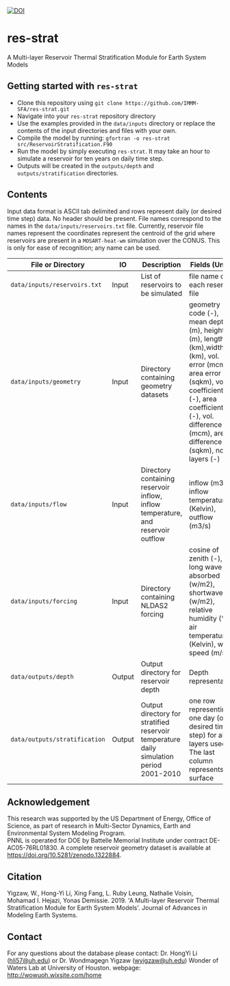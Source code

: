 [![DOI](https://zenodo.org/badge/206808477.svg)](https://zenodo.org/badge/latestdoi/206808477)


# res-strat

A Multi-layer Reservoir Thermal Stratification Module for Earth System Models

## Getting started with `res-strat`

- Clone this repository using `git clone https://github.com/IMMM-SFA/res-strat.git`
- Navigate into your `res-strat` repository directory
- Use the examples provided in the `data/inputs` directory or replace the contents of the input directories and files with your own.
- Compile the model by running:  `gfortran -o res-strat src/ReservoirStratification.F90`
- Run the model by simply executing `res-strat`. It may take an hour to simulate a reservoir for ten years on daily time step.
- Outputs will be created in the `outputs/depth` and `outputs/stratification` directories.

## Contents

Input data format is ASCII tab delimited and rows represent daily (or desired time step) data.  No header should be present.  File names correspond to the names in the `data/inputs/reservoirs.txt` file.  Currently, reservoir file names represent the coordinates represent the centroid of the grid where reservoirs are present in a `MOSART-heat-wm` simulation over the CONUS. This is only for ease of recognition; any name can be used.

| File or Directory | IO | Description | Fields (Units) |
| -- | -- | -- | -- |
| `data/inputs/reservoirs.txt` | Input | List of reservoirs to be simulated | file name of each reservoir file |
| `data/inputs/geometry` | Input | Directory containing geometry datasets | geometry code (-), mean depth (m), height (m), length (km),width (km), vol. error (mcm), area error (sqkm), vol. coefficient (-), area coefficient (-), vol. difference (mcm), area difference (sqkm), no. of layers (-) |
| `data/inputs/flow` | Input | Directory containing reservoir inflow, inflow temperature, and reservoir outflow | inflow (m3/s), inflow temperature (Kelvin), outflow (m3/s) |
| `data/inputs/forcing` | Input | Directory containing NLDAS2 forcing | cosine of zenith (-), long wave absorbed (w/m2), shortwave (w/m2), relative humidity (%), air temperature (Kelvin), wind speed (m/s) |
| `data/outputs/depth` | Output | Output directory for reservoir depth | Depth representation |
| `data/outputs/stratification` | Output | Output directory for stratified reservoir temperature daily simulation period 2001-2010 | one row representing one day (or desired time step) for all layers used. The last column represents the surface |

## Acknowledgement

This research was supported by the US Department of Energy, Office of Science, as part of research in Multi-Sector Dynamics, Earth and Environmental System Modeling Program.  
PNNL is operated for DOE by Battelle Memorial Institute under contract DE-AC05-76RL01830.
A complete reservoir geometry dataset is available at https://doi.org/10.5281/zenodo.1322884.

## Citation

Yigzaw, W., Hong-Yi Li, Xing Fang, L. Ruby Leung, Nathalie Voisin, Mohamad I. Hejazi, Yonas Demissie. 2019. 'A Multi-layer Reservoir Thermal Stratification Module for Earth System Models'. Journal of Advances in Modeling Earth Systems.

## Contact

For any questions about the database please contact: Dr. HongYi Li (hli57@uh.edu) or Dr. Wondmagegn Yigzaw (wyigzaw@uh.edu)
Wonder of Waters Lab at University of Houston.
webpage:  http://wowuoh.wixsite.com/home
